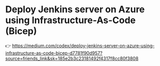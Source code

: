 # Deploy Jenkins server on Azure using Infrastructure-As-Code (Bicep)

👉 https://medium.com/codex/deploy-jenkins-server-on-azure-using-infrastructure-as-code-bicep-d7781f90d957?source=friends_link&sk=185e2b3c23181492f4317f8cc80f3808
